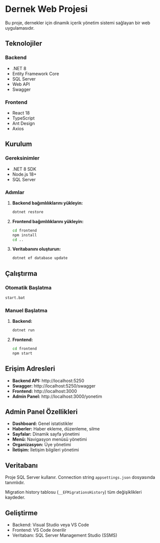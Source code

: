 # Dernek Web Projesi

Bu proje, dernekler için dinamik içerik yönetim sistemi sağlayan bir web uygulamasıdır.

## Teknolojiler

### Backend
- .NET 8
- Entity Framework Core
- SQL Server
- Web API
- Swagger

### Frontend
- React 18
- TypeScript
- Ant Design
- Axios

## Kurulum

### Gereksinimler
- .NET 8 SDK
- Node.js 18+
- SQL Server

### Adımlar

1. **Backend bağımlılıklarını yükleyin:**
   ```bash
   dotnet restore
   ```

2. **Frontend bağımlılıklarını yükleyin:**
   ```bash
   cd frontend
   npm install
   cd ..
   ```

3. **Veritabanını oluşturun:**
   ```bash
   dotnet ef database update
   ```

## Çalıştırma

### Otomatik Başlatma
```bash
start.bat
```

### Manuel Başlatma

1. **Backend:**
   ```bash
   dotnet run
   ```

2. **Frontend:**
   ```bash
   cd frontend
   npm start
   ```

## Erişim Adresleri

- **Backend API:** http://localhost:5250
- **Swagger:** http://localhost:5250/swagger
- **Frontend:** http://localhost:3000
- **Admin Panel:** http://localhost:3000/yonetim

## Admin Panel Özellikleri

- **Dashboard:** Genel istatistikler
- **Haberler:** Haber ekleme, düzenleme, silme
- **Sayfalar:** Dinamik sayfa yönetimi
- **Menü:** Navigasyon menüsü yönetimi
- **Organizasyon:** Üye yönetimi
- **İletişim:** İletişim bilgileri yönetimi

## Veritabanı

Proje SQL Server kullanır. Connection string `appsettings.json` dosyasında tanımlıdır.

Migration history tablosu (`__EFMigrationsHistory`) tüm değişiklikleri kaydeder.

## Geliştirme

- Backend: Visual Studio veya VS Code
- Frontend: VS Code önerilir
- Veritabanı: SQL Server Management Studio (SSMS)
